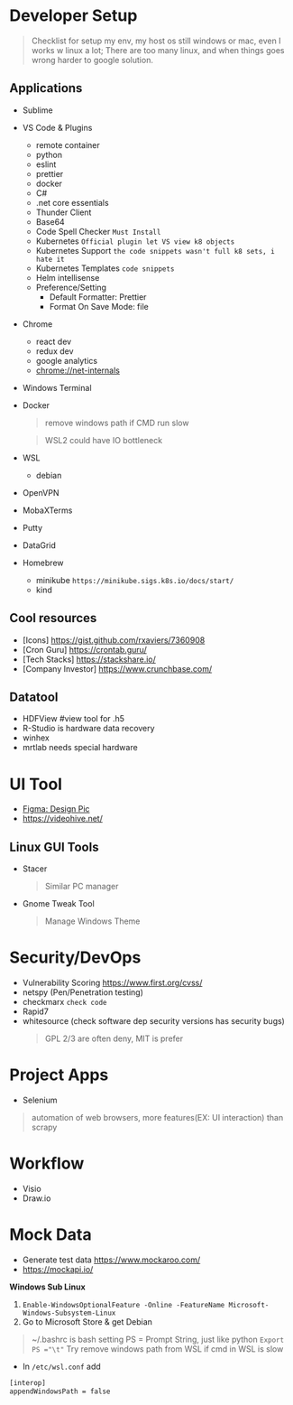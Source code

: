 # Developer Setup
> Checklist for setup my env, my host os still windows or mac, even I works w linux a lot; There are too many linux, and when things goes wrong harder to google solution.

## Applications
- Sublime
- VS Code & Plugins
  - remote container
  - python
  - eslint
  - prettier
  - docker
  - C#
  - .net core essentials
  - Thunder Client
  - Base64
  - Code Spell Checker `Must Install`
  - Kubernetes `Official plugin let VS view k8 objects`
  - Kubernetes Support `the code snippets wasn't full k8 sets, i hate it`
  - Kubernetes Templates `code snippets`
  - Helm intellisense
  - Preference/Setting
    - Default Formatter: Prettier
    - Format On Save Mode: file
- Chrome
  - react dev
  - redux dev
  - google analytics
  - [chrome://net-internals](chrome://net-internals/)
- Windows Terminal
- Docker
  > remove windows path if CMD run slow

  > WSL2 could have IO bottleneck
- WSL
  - debian
- OpenVPN
- MobaXTerms
- Putty
- DataGrid
- Homebrew
  - minikube `https://minikube.sigs.k8s.io/docs/start/`
  - kind

## Cool resources
- [Icons] https://gist.github.com/rxaviers/7360908
- [Cron Guru] https://crontab.guru/
- [Tech Stacks] https://stackshare.io/
- [Company Investor] https://www.crunchbase.com/

## Datatool
- HDFView #view tool for .h5
- R-Studio is hardware data recovery
- winhex
- mrtlab needs special hardware

# UI Tool
- [Figma: Design Pic](https://www.figma.com/)
- https://videohive.net/


## Linux GUI Tools
- Stacer
  > Similar PC manager
- Gnome Tweak Tool
  > Manage Windows Theme

# Security/DevOps
- Vulnerability Scoring https://www.first.org/cvss/
- netspy (Pen/Penetration testing)
- checkmarx `check code`
- Rapid7
- whitesource (check software dep security versions has security bugs)
  > GPL 2/3 are often deny, MIT is prefer

# Project Apps
- Selenium 
> automation of web browsers, more features(EX: UI interaction) than scrapy

# Workflow
- Visio
- Draw.io

# Mock Data
- Generate test data https://www.mockaroo.com/
- https://mockapi.io/

**Windows Sub Linux**
1. `Enable-WindowsOptionalFeature -Online -FeatureName Microsoft-Windows-Subsystem-Linux`
2. Go to Microsoft Store & get Debian

> ~/.bashrc is bash setting
> PS = Prompt String, just like python `Export PS ="\t"`
Try remove windows path from WSL if cmd in WSL is slow
- In `/etc/wsl.conf` add
```bash
[interop]
appendWindowsPath = false
```